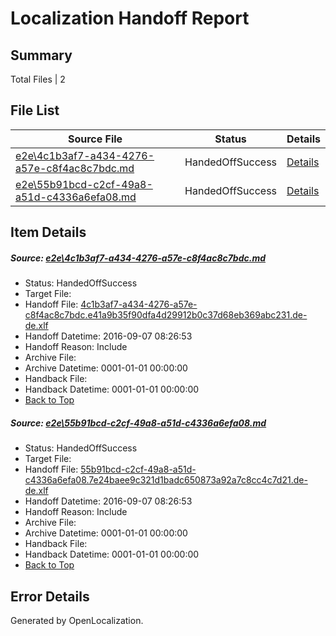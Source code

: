 # <a name='report-top'></a> Localization Handoff Report

## Summary
 Total Files | 2

## File List
 Source File | Status | Details 
 ----------- | ------ | ------- 
 [e2e\4c1b3af7-a434-4276-a57e-c8f4ac8c7bdc.md](https://github.com/OpenLocalizationTestOrg/ol-test0/blob/deb231d226133af5df0b1dd7f9212e8dbc8fd02b/e2e/4c1b3af7-a434-4276-a57e-c8f4ac8c7bdc.md) | HandedOffSuccess | [Details](#2d7551b83d6bb67bbbe8b8c3e1225ebd28b027f92)
 [e2e\55b91bcd-c2cf-49a8-a51d-c4336a6efa08.md](https://github.com/OpenLocalizationTestOrg/ol-test0/blob/deb231d226133af5df0b1dd7f9212e8dbc8fd02b/e2e/55b91bcd-c2cf-49a8-a51d-c4336a6efa08.md) | HandedOffSuccess | [Details](#16a069b7bc813a0d73f6cda9649ca8b9059eb24e3)

## Item Details
##### <a name='2d7551b83d6bb67bbbe8b8c3e1225ebd28b027f92'></a> Source: [e2e\4c1b3af7-a434-4276-a57e-c8f4ac8c7bdc.md](https://github.com/OpenLocalizationTestOrg/ol-test0/blob/deb231d226133af5df0b1dd7f9212e8dbc8fd02b/e2e/4c1b3af7-a434-4276-a57e-c8f4ac8c7bdc.md)
* Status: HandedOffSuccess
* Target File: 
* Handoff File: [4c1b3af7-a434-4276-a57e-c8f4ac8c7bdc.e41a9b35f90dfa4d29912b0c37d68eb369abc231.de-de.xlf](https://github.com/OpenLocalizationTestOrg/ol-test0-handoff/blob/f5b0e06ea48a9f8294e254acc995e97c1c8c54b1/ol-handoff/OpenLocalizationTestOrg/ol-test0-dede/yuwzho/ht/4c1b3af7-a434-4276-a57e-c8f4ac8c7bdc.e41a9b35f90dfa4d29912b0c37d68eb369abc231.de-de.xlf)
* Handoff Datetime: 2016-09-07 08:26:53
* Handoff Reason: Include
* Archive File: 
* Archive Datetime: 0001-01-01 00:00:00
* Handback File: 
* Handback Datetime: 0001-01-01 00:00:00
* [Back to Top](#report-top)

##### <a name='16a069b7bc813a0d73f6cda9649ca8b9059eb24e3'></a> Source: [e2e\55b91bcd-c2cf-49a8-a51d-c4336a6efa08.md](https://github.com/OpenLocalizationTestOrg/ol-test0/blob/deb231d226133af5df0b1dd7f9212e8dbc8fd02b/e2e/55b91bcd-c2cf-49a8-a51d-c4336a6efa08.md)
* Status: HandedOffSuccess
* Target File: 
* Handoff File: [55b91bcd-c2cf-49a8-a51d-c4336a6efa08.7e24baee9c321d1badc650873a92a7c8cc4c7d21.de-de.xlf](https://github.com/OpenLocalizationTestOrg/ol-test0-handoff/blob/f5b0e06ea48a9f8294e254acc995e97c1c8c54b1/ol-handoff/OpenLocalizationTestOrg/ol-test0-dede/yuwzho/ht/55b91bcd-c2cf-49a8-a51d-c4336a6efa08.7e24baee9c321d1badc650873a92a7c8cc4c7d21.de-de.xlf)
* Handoff Datetime: 2016-09-07 08:26:53
* Handoff Reason: Include
* Archive File: 
* Archive Datetime: 0001-01-01 00:00:00
* Handback File: 
* Handback Datetime: 0001-01-01 00:00:00
* [Back to Top](#report-top)


## Error Details

Generated by OpenLocalization.
